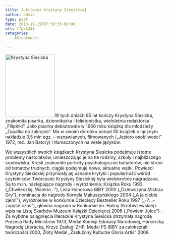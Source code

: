 ```yaml
---
title: Jubileusz Krystyny Siesickiej
author: admin
type: post
date: 2013-11-19T07:50:35+00:00
url: /?p=1328
categories:
  - Aktualności

---
```


  <a href="http://www.ibby.pl/wp-content/uploads/2013/11/Siesicka.jpg" rel="lightbox[1328]"><img class="alignleft size-medium wp-image-1329" alt="Krystyna Siesicka" src="http://www.ibby.pl/wp-content/uploads/2013/11/Siesicka-157x200.jpg" width="157" height="200" srcset="http://www.ibby.pl/wp-content/uploads/2013/11/Siesicka-157x200.jpg 157w, http://www.ibby.pl/wp-content/uploads/2013/11/Siesicka-78x100.jpg 78w, http://www.ibby.pl/wp-content/uploads/2013/11/Siesicka.jpg 473w" sizes="(max-width: 157px) 100vw, 157px" /></a>W tych dniach 85 lat kończy Krystyna Siesicka, znakomita pisarka, dziennikarka i felietonistka, wieloletnia redaktorka &#8222;Filipinki&#8221;. Jako pisarka debiutowała w 1966 roku książką dla młodzieży &#8222;Zapałka na zakręcie&#8221;. Ma w swoim dorobku ponad 30 książek o łącznym nakładzie 3,5 mln egz. &#8211; wznawianych, filmowanych (&#8222;Jezioro osobliwości&#8221; 1972, reż. Jan Batory) i tłumaczonych na wiele języków.
<!--more-->
We wszystkich swoich książkach Krystyna Siesicka podejmuje istotne problemy nastolatków, umieszczając je na tle rodziny, szkoły i najbliższego środowiska. Kreśli znakomite portrety psychologiczne bohaterów, nie stroni od tematów trudnych, ciągle podejmuje nowe, aktualne wątki. Powieści Krystyny Siesickiej przyniosły jej uznanie krytyki i popularność wśród czytelników.
Twórczość Krystyny Siesickiej była wielokrotnie nagradzana. Są to m.in. następujące nagrody i wyróżnienia: Książka Roku 1993 (&#8222;Chwileczkę, Walerio…&#8221;), Lista Honorowa IBBY 2000 (&#8222;Dziewczyna Mistrza Gry&#8221;), nominacja do nagrody Kornela Makuszyńskiego 2004 (&#8222;A ja ciebie zjem!&#8221;), wyróżnienie w konkursie Dziecięcy Bestseller Roku 1997 (&#8222;-?&#8230;- zapytał czas&#8221;), główna nagroda w Konkursie im. Haliny Skrobiszewskiej i wpis na Listę Skarbów Muzeum Książki Dziecięcej 2008 (&#8222;Powiem Julce&#8221;) .
Za wybitne osiągnięcia literackie Krystyna Siesicka otrzymała nagrodę Prezesa Rady Ministrów 1973, Medal Komisji Edukacji Narodowej, Harcerską Nagrodę Literacką, Krzyż Zasługi ZHP, Medal PS IBBY za całokształt twórczości 2000, Złoty Medal &#8222;Zasłużony Kulturze Gloria Artis&#8221; 2008.
